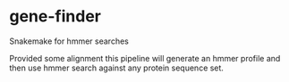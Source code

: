 # gene-finder
Snakemake for hmmer searches

Provided some alignment this pipeline will generate an hmmer profile and then use hmmer search against any protein sequence set. 
